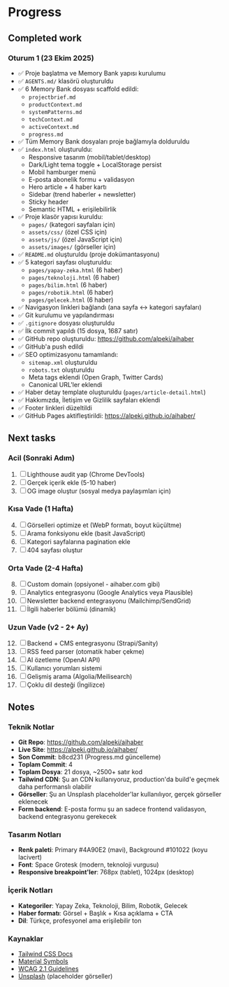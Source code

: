 # Progress

## Completed work

### Oturum 1 (23 Ekim 2025)
- ✅ Proje başlatma ve Memory Bank yapısı kurulumu
- ✅ `AGENTS.md/` klasörü oluşturuldu
- ✅ 6 Memory Bank dosyası scaffold edildi:
  - `projectbrief.md`
  - `productContext.md`
  - `systemPatterns.md`
  - `techContext.md`
  - `activeContext.md`
  - `progress.md`
- ✅ Tüm Memory Bank dosyaları proje bağlamıyla dolduruldu
- ✅ `index.html` oluşturuldu:
  - Responsive tasarım (mobil/tablet/desktop)
  - Dark/Light tema toggle + LocalStorage persist
  - Mobil hamburger menü
  - E-posta abonelik formu + validasyon
  - Hero article + 4 haber kartı
  - Sidebar (trend haberler + newsletter)
  - Sticky header
  - Semantic HTML + erişilebilirlik
- ✅ Proje klasör yapısı kuruldu:
  - `pages/` (kategori sayfaları için)
  - `assets/css/` (özel CSS için)
  - `assets/js/` (özel JavaScript için)
  - `assets/images/` (görseller için)
- ✅ `README.md` oluşturuldu (proje dokümantasyonu)
- ✅ 5 kategori sayfası oluşturuldu:
  - `pages/yapay-zeka.html` (6 haber)
  - `pages/teknoloji.html` (6 haber)
  - `pages/bilim.html` (6 haber)
  - `pages/robotik.html` (6 haber)
  - `pages/gelecek.html` (6 haber)
- ✅ Navigasyon linkleri bağlandı (ana sayfa ↔ kategori sayfaları)
- ✅ Git kurulumu ve yapılandırması
- ✅ `.gitignore` dosyası oluşturuldu
- ✅ İlk commit yapıldı (15 dosya, 1687 satır)
- ✅ GitHub repo oluşturuldu: https://github.com/alpeki/aihaber
- ✅ GitHub'a push edildi
- ✅ SEO optimizasyonu tamamlandı:
  - `sitemap.xml` oluşturuldu
  - `robots.txt` oluşturuldu
  - Meta tags eklendi (Open Graph, Twitter Cards)
  - Canonical URL'ler eklendi
- ✅ Haber detay template oluşturuldu (`pages/article-detail.html`)
- ✅ Hakkımızda, İletişim ve Gizlilik sayfaları eklendi
- ✅ Footer linkleri düzeltildi
- ✅ GitHub Pages aktifleştirildi: https://alpeki.github.io/aihaber/


## Next tasks

### Acil (Sonraki Adım)
1. ☐ Lighthouse audit yap (Chrome DevTools)
2. ☐ Gerçek içerik ekle (5-10 haber)
3. ☐ OG image oluştur (sosyal medya paylaşımları için)

### Kısa Vade (1 Hafta)
4. ☐ Görselleri optimize et (WebP formatı, boyut küçültme)
5. ☐ Arama fonksiyonu ekle (basit JavaScript)
6. ☐ Kategori sayfalarına pagination ekle
7. ☐ 404 sayfası oluştur

### Orta Vade (2-4 Hafta)
8. ☐ Custom domain (opsiyonel - aihaber.com gibi)
9. ☐ Analytics entegrasyonu (Google Analytics veya Plausible)
10. ☐ Newsletter backend entegrasyonu (Mailchimp/SendGrid)
11. ☐ İlgili haberler bölümü (dinamik)

### Uzun Vade (v2 - 2+ Ay)
12. ☐ Backend + CMS entegrasyonu (Strapi/Sanity)
13. ☐ RSS feed parser (otomatik haber çekme)
14. ☐ AI özetleme (OpenAI API)
15. ☐ Kullanıcı yorumları sistemi
16. ☐ Gelişmiş arama (Algolia/Meilisearch)
17. ☐ Çoklu dil desteği (İngilizce)


## Notes

### Teknik Notlar
- **Git Repo**: https://github.com/alpeki/aihaber
- **Live Site**: https://alpeki.github.io/aihaber/
- **Son Commit**: b8cd231 (Progress.md güncelleme)
- **Toplam Commit**: 4
- **Toplam Dosya**: 21 dosya, ~2500+ satır kod
- **Tailwind CDN**: Şu an CDN kullanıyoruz, production'da build'e geçmek daha performanslı olabilir
- **Görseller**: Şu an Unsplash placeholder'lar kullanılıyor, gerçek görseller eklenecek
- **Form backend**: E-posta formu şu an sadece frontend validasyon, backend entegrasyonu gerekecek

### Tasarım Notları
- **Renk paleti**: Primary #4A90E2 (mavi), Background #101022 (koyu lacivert)
- **Font**: Space Grotesk (modern, teknoloji vurgusu)
- **Responsive breakpoint'ler**: 768px (tablet), 1024px (desktop)

### İçerik Notları
- **Kategoriler**: Yapay Zeka, Teknoloji, Bilim, Robotik, Gelecek
- **Haber formatı**: Görsel + Başlık + Kısa açıklama + CTA
- **Dil**: Türkçe, profesyonel ama erişilebilir ton

### Kaynaklar
- [Tailwind CSS Docs](https://tailwindcss.com/docs)
- [Material Symbols](https://fonts.google.com/icons)
- [WCAG 2.1 Guidelines](https://www.w3.org/WAI/WCAG21/quickref/)
- [Unsplash](https://unsplash.com/) (placeholder görseller)

